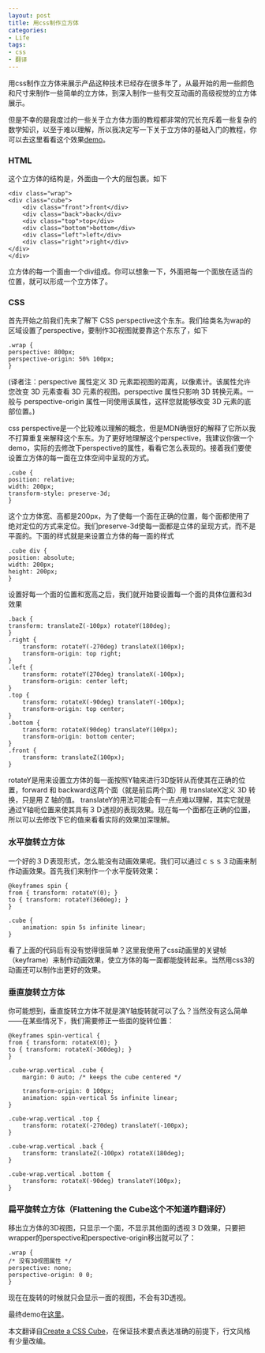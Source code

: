 ```yaml
---
layout: post
title: 用css制作立方体
categories:
- Life
tags:
- css
- 翻译
---
```


用css制作立方体来展示产品这种技术已经存在很多年了，从最开始的用一些颜色和尺寸来制作一些简单的立方体，到深入制作一些有交互动画的高级视觉的立方体展示。

但是不幸的是我度过的一些关于立方体方面的教程都非常的冗长充斥着一些复杂的数学知识，以至于难以理解，所以我决定写一下关于立方体的基础入门的教程，你可以去这里看看这个效果[demo](http://codepen.io/mirceageorgescu/pen/roblc)。

### HTML ###

这个立方体的结构是，外面由一个大的层包裹。如下

    <div class="wrap">
	<div class="cube">
		<div class="front">front</div>
		<div class="back">back</div>
		<div class="top">top</div>
		<div class="bottom">bottom</div>
		<div class="left">left</div>
		<div class="right">right</div>
	</div>
	</div>

立方体的每一个面由一个div组成。你可以想象一下，外面把每一个面放在适当的位置，就可以形成一个立方体了。

### CSS ###

首先开始之前我们先来了解下 CSS perspective这个东东。我们给类名为wap的区域设置了perspective，要制作3D视图就要靠这个东东了，如下

    .wrap {
	perspective: 800px;
	perspective-origin: 50% 100px;
	}

(译者注：perspective 属性定义 3D 元素距视图的距离，以像素计。该属性允许您改变 3D 元素查看 3D 元素的视图。perspective 属性只影响 3D 转换元素。一般与 perspective-origin 属性一同使用该属性，这样您就能够改变 3D 元素的底部位置。)

css perspective是一个比较难以理解的概念，但是MDN确很好的解释了它所以我不打算重复来解释这个东东。为了更好地理解这个perspective，我建议你做一个demo，实际的去修改下perspective的属性，看看它怎么表现的。接着我们要使设置立方体的每一面在立体空间中呈现的方式。

    .cube {
	position: relative;
	width: 200px;
	transform-style: preserve-3d;
	}

这个立方体宽、高都是200px，为了使每一个面在正确的位置，每个面都使用了绝对定位的方式来定位。我们preserve-3d使每一面都是立体的呈现方式，而不是平面的。下面的样式就是来设置立方体的每一面的样式

    .cube div {
	position: absolute;
	width: 200px;
	height: 200px;
	}

设置好每一个面的位置和宽高之后，我们就开始要设置每一个面的具体位置和3d效果

    .back {
	transform: translateZ(-100px) rotateY(180deg);
	}
	.right {
		transform: rotateY(-270deg) translateX(100px);
		transform-origin: top right;
	}
	.left {
		transform: rotateY(270deg) translateX(-100px);
		transform-origin: center left;
	}
	.top {
		transform: rotateX(-90deg) translateY(-100px);
		transform-origin: top center;
	}
	.bottom {
		transform: rotateX(90deg) translateY(100px);
		transform-origin: bottom center;
	}
	.front {
		transform: translateZ(100px);
	}

rotateY是用来设置立方体的每一面按照Y轴来进行3D旋转从而使其在正确的位置，forward 和 backward这两个面（就是前后两个面）用 translateX定义 3D 转换，只是用 Z 轴的值。 translateY的用法可能会有一点点难以理解，其实它就是通过Y轴呃位置来使其具有３Ｄ透视的表现效果。现在每一个面都在正确的位置，所以可以去修改下它的值来看看实际的效果加深理解。

### 水平旋转立方体 ###

一个好的３Ｄ表现形式，怎么能没有动画效果呢。我们可以通过ｃｓｓ３动画来制作动画效果。首先我们来制作一个水平旋转效果：

    @keyframes spin {
	from { transform: rotateY(0); }
	to { transform: rotateY(360deg); }
	}
	
	.cube {
		animation: spin 5s infinite linear;
	}

看了上面的代码后有没有觉得很简单？这里我使用了css动画里的关键帧（keyframe）来制作动画效果，使立方体的每一面都能旋转起来。当然用css3的动画还可以制作出更好的效果。

### 垂直旋转立方体 ###

你可能想到，垂直旋转立方体不就是演Y轴旋转就可以了么？当然没有这么简单——在某些情况下，我们需要修正一些面的旋转位置：

    @keyframes spin-vertical {
	from { transform: rotateX(0); }
	to { transform: rotateX(-360deg); }
	}
	
	.cube-wrap.vertical .cube {
		margin: 0 auto; /* keeps the cube centered */
	
		transform-origin: 0 100px;
		animation: spin-vertical 5s infinite linear;
	}
	
	.cube-wrap.vertical .top {
		transform: rotateX(-270deg) translateY(-100px);
	}
	
	.cube-wrap.vertical .back {
		transform: translateZ(-100px) rotateX(180deg);
	}
	
	.cube-wrap.vertical .bottom {
		transform: rotateX(-90deg) translateY(100px);
	}

### 扁平旋转立方体（Flattening the Cube这个不知道咋翻译好） ###

移出立方体的3D视图，只显示一个面，不显示其他面的透视３Ｄ效果，只要把wrapper的perspective和perspective-origin移出就可以了：

    .wrap {
	/* 没有3D视图属性 */
	perspective: none;
	perspective-origin: 0 0;
	}

现在在旋转的时候就只会显示一面的视图，不会有3D透视。

最终demo在[这里](http://davidwalsh.name/demo/css-cube.php)。

本文翻译自[Create a CSS Cube](http://davidwalsh.name/css-cube)，在保证技术要点表达准确的前提下，行文风格有少量改编。